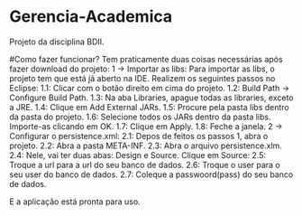 # Gerencia-Academica
Projeto da disciplina BDII.

#Como fazer funcionar?
Tem praticamente duas coisas necessárias após fazer download do projeto:
1 -> Importar as libs: Para importar as libs, o projeto tem que está já aberto na IDE. Realizem os seguintes passos no Eclipse:
	1.1: Clicar com o botão direito em cima do projeto.
	1.2: Build Path -> Configure Build Path.
	1.3: Na aba Libraries, apague todas as libraries, exceto a JRE.
	1.4: Clique em Add External JARs.
	1.5: Procure pela pasta libs dentro da pasta do projeto.
	1.6: Selecione todos os JARs dentro da pasta libs. Importe-as clicando em OK.
	1.7: Clique em Apply.
	1.8: Feche a janela.
2 -> Configurar o persistence.xml:
	2.1: Depos de feitos os passos 1, abra o projeto.
	2.2: Abra a pasta META-INF.
	2.3: Abra o arquivo persistence.xlm.
	2.4: Nele, vai ter duas abas: Design e Source. Clique em Source:
	2.5: Troque a url para a url do seu banco de dados.
	2.6: Troque o user para o seu user do banco de dados.
	2.7: Coleque a passwoord(pass) do seu banco de dados.

E a aplicação está pronta para uso.

